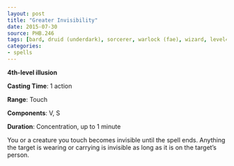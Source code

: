 ```yaml
---
layout: post
title: "Greater Invisibility"
date: 2015-07-30
source: PHB.246
tags: [bard, druid (underdark), sorcerer, warlock (fae), wizard, level4, illusion]
categories:
- spells
---
```


**4th-level illusion**

**Casting Time**: 1 action

**Range**: Touch

**Components**: V, S

**Duration**: Concentration, up to 1 minute

You or a creature you touch becomes invisible until the spell ends. Anything the target is wearing or carrying is invisible as long as it is on the target’s person.
